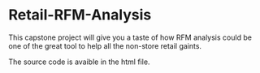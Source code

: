 # Retail-RFM-Analysis
This capstone project will give you a taste of how RFM analysis could be one of the great tool to help all the non-store retail gaints.

The source code is avaible in the html file.
